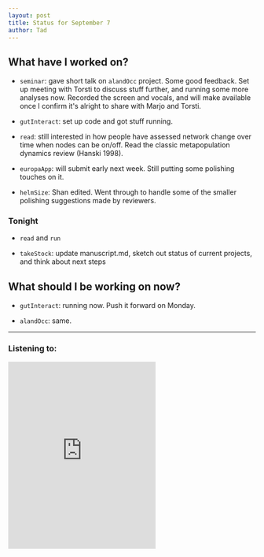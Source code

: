 ```yaml
---
layout: post 
title: Status for September 7 
author: Tad
---
```


## What have I worked on?

* `seminar`: gave short talk on `alandOcc` project. Some good feedback. Set up meeting with Torsti to discuss stuff further, and running some more analyses now. Recorded the screen and vocals, and will make available once I confirm it's alright to share with Marjo and Torsti. 

* `gutInteract`: set up code and got stuff running. 

* `read`: still interested in how people have assessed network change over time when nodes can be on/off. Read the classic metapopulation dynamics review (Hanski 1998). 

* `europaApp`: will submit early next week. Still putting some polishing touches on it. 

* `helmSize`: Shan edited. Went through to handle some of the smaller polishing suggestions made by reviewers.








### Tonight

* `read` and `run`

* `takeStock`: update manuscript.md, sketch out status of current projects, and think about next steps




## What should I be working on now?

* `gutInteract`: running now. Push it forward on Monday.

* `alandOcc`: same.








--- 

### Listening to:

<iframe src="https://open.spotify.com/embed/track/5RaXTj0FnycTpzSYYaEC0O" width="300" height="380" frameborder="0" allowtransparency="true" allow="encrypted-media"></iframe>

<i class='fa fa-code' style='color:pink'></i>
